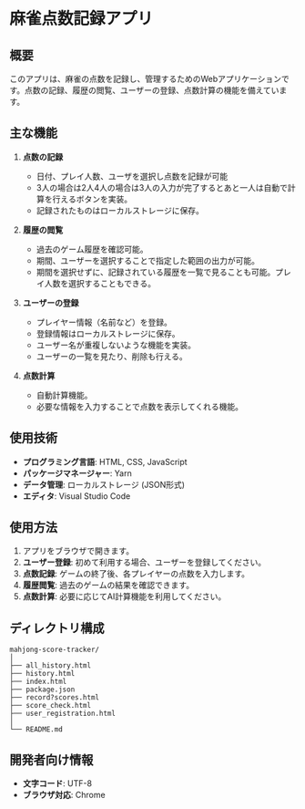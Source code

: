 # 麻雀点数記録アプリ

## 概要
このアプリは、麻雀の点数を記録し、管理するためのWebアプリケーションです。点数の記録、履歴の閲覧、ユーザーの登録、点数計算の機能を備えています。

## 主な機能
1. **点数の記録**
   - 日付、プレイ人数、ユーザを選択し点数を記録が可能
   - 3人の場合は2人4人の場合は3人の入力が完了するとあと一人は自動で計算を行えるボタンを実装。
   - 記録されたものはローカルストレージに保存。

2. **履歴の閲覧**
   - 過去のゲーム履歴を確認可能。
   - 期間、ユーザーを選択することで指定した範囲の出力が可能。
   - 期間を選択せずに、記録されている履歴を一覧で見ることも可能。プレイ人数を選択することもできる。

3. **ユーザーの登録**
   - プレイヤー情報（名前など）を登録。
   - 登録情報はローカルストレージに保存。
   - ユーザー名が重複しないような機能を実装。
   - ユーザーの一覧を見たり、削除も行える。

4. **点数計算**
   - 自動計算機能。
   - 必要な情報を入力することで点数を表示してくれる機能。

## 使用技術
- **プログラミング言語**: HTML, CSS, JavaScript
- **パッケージマネージャー**: Yarn
- **データ管理**: ローカルストレージ (JSON形式)
- **エディタ**: Visual Studio Code

## 使用方法
1. アプリをブラウザで開きます。
2. **ユーザー登録**: 初めて利用する場合、ユーザーを登録してください。
3. **点数記録**: ゲームの終了後、各プレイヤーの点数を入力します。
4. **履歴閲覧**: 過去のゲームの結果を確認できます。
5. **点数計算**: 必要に応じてAI計算機能を利用してください。

## ディレクトリ構成
```
mahjong-score-tracker/
│
├── all_history.html
├── history.html
├── index.html
├── package.json
├── record?scores.html
├── score_check.html
├── user_registration.html
│
└── README.md
```

## 開発者向け情報
- **文字コード**: UTF-8
- **ブラウザ対応**: Chrome
